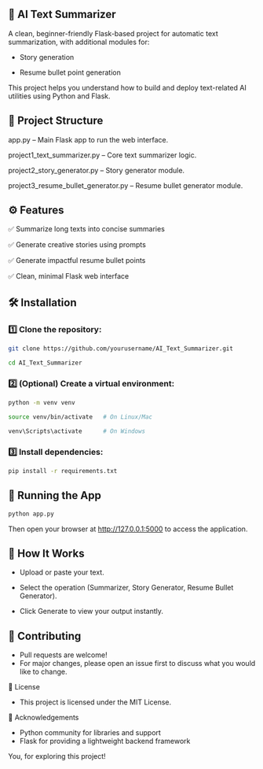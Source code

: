## 🚀 AI Text Summarizer
A clean, beginner-friendly Flask-based project for automatic text summarization, with additional modules for:

- Story generation

- Resume bullet point generation

This project helps you understand how to build and deploy text-related AI utilities using Python and Flask.

## 📂 Project Structure
app.py – Main Flask app to run the web interface.

project1_text_summarizer.py – Core text summarizer logic.

project2_story_generator.py – Story generator module.

project3_resume_bullet_generator.py – Resume bullet generator module.

## ⚙️ Features
✅ Summarize long texts into concise summaries

✅ Generate creative stories using prompts

✅ Generate impactful resume bullet points

✅ Clean, minimal Flask web interface

## 🛠️ Installation
### 1️⃣ Clone the repository:
```bash
git clone https://github.com/yourusername/AI_Text_Summarizer.git
```
```bash
cd AI_Text_Summarizer
```
### 2️⃣ (Optional) Create a virtual environment:
```bash
python -m venv venv
```
```bash
source venv/bin/activate   # On Linux/Mac
```
```bash
venv\Scripts\activate      # On Windows
```
### 3️⃣ Install dependencies:
```bash
pip install -r requirements.txt
```
## 🚀 Running the App
```bash
python app.py
```
Then open your browser at http://127.0.0.1:5000 to access the application.

## 🧩 How It Works
- Upload or paste your text.

- Select the operation (Summarizer, Story Generator, Resume Bullet Generator).

- Click Generate to view your output instantly.

## 🤝 Contributing
- Pull requests are welcome!
- For major changes, please open an issue first to discuss what you would like to change.

📄 License
- This project is licensed under the MIT License.

🙌 Acknowledgements
- Python community for libraries and support
- Flask for providing a lightweight backend framework

You, for exploring this project!
